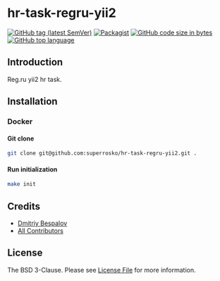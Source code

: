 # hr-task-regru-yii2

[![GitHub tag (latest SemVer)][ico-github-tag-version]][link-github-tag-version]
[![Packagist][ico-license]][link-license]
[![GitHub code size in bytes][ico-github-size]][link-github]
[![GitHub top language][ico-github-top-language]][link-github]

## Introduction

Reg.ru yii2 hr task.

## Installation

### Docker

#### Git clone
```bash
git clone git@github.com:superrosko/hr-task-regru-yii2.git .
```

#### Run initialization
```bash
make init
```

## Credits

- [Dmitriy Bespalov][link-author]
- [All Contributors][link-contributors]

## License

The BSD 3-Clause. Please see [License File][link-license] for more information.


[link-author]: https://github.com/superrosko
[link-contributors]: https://github.com/superrosko/hr-task-regru-yii2/contributors
[link-github]: https://github.com/superrosko/hr-task-regru-yii2
[link-github-tag-version]: https://github.com/superrosko/hr-task-regru-yii2
[link-license]: LICENSE.md

[ico-github-size]: https://img.shields.io/github/languages/code-size/superrosko/hr-task-regru-yii2.svg?style=flat
[ico-github-top-language]: https://img.shields.io/github/languages/top/superrosko/hr-task-regru-yii2.svg?style=flat
[ico-github-tag-version]: https://img.shields.io/github/v/tag/superrosko/hr-task-regru-yii2.svg?style=flat
[ico-license]: https://img.shields.io/github/license/superrosko/hr-task-regru-yii2.svg?style=flat
